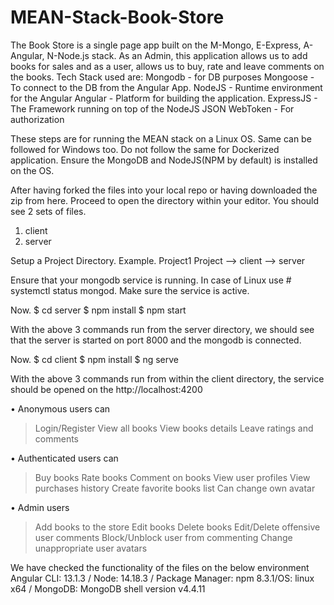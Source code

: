 # MEAN-Stack-Book-Store
The Book Store is a single page app built on the M-Mongo, E-Express, A-Angular, N-Node.js stack. 
As an Admin, this application allows us to add books for sales and as a user, allows us to buy, rate and leave comments on the books.
Tech Stack used are:
Mongodb - for DB purposes
Mongoose - To connect to the DB from the Angular App.
NodeJS - Runtime environment for the Angular
Angular - Platform for building the application.
ExpressJS - The Framework running on top of the NodeJS 
JSON WebToken - For authorization

These steps are for running the MEAN stack on a Linux OS. Same can be followed for Windows too.
Do not follow the same for Dockerized application.
Ensure the MongoDB and NodeJS(NPM by default) is installed on the OS.

After having forked the files into your local repo or having downloaded the zip from here.
Proceed to open the directory within your editor.
You should see 2 sets of files.
1. client
2. server

Setup a Project Directory. Example. Project1
Project 
--> client
--> server

Ensure that your mongodb service is running.
In case of Linux use # systemctl status mongod.
Make sure the service is active.

Now. 
$ cd server
$ npm install
$ npm start

With the above 3 commands run from the server directory, we should see that the server is started on port 8000 and the mongodb is connected.

Now.
$ cd client
$ npm install
$ ng serve 

With the above 3 commands run from within the client directory, the service should be opened on the http://localhost:4200

•	Anonymous users can 
  > Login/Register
  > View all books
  > View books details
  > Leave ratings and comments
  
•	Authenticated users can
  > Buy books
  > Rate books
  > Comment on books
  > View user profiles
  > View purchases history
  >	Create favorite books list
  > Can change own avatar
  
•	Admin users
  > Add books to the store
  > Edit books
  > Delete books
  > Edit/Delete offensive user comments
  > Block/Unblock user from commenting
  > Change unappropriate user avatars

We have checked the functionality of the files on the below environment
Angular CLI: 13.1.3 / Node: 14.18.3 / Package Manager: npm 8.3.1/OS: linux x64 / MongoDB: MongoDB shell version v4.4.11

